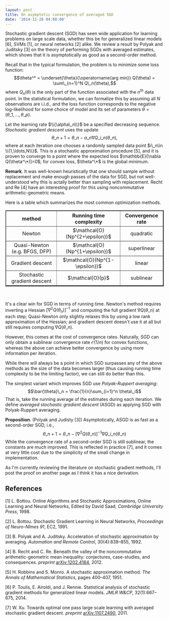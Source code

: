 ```yaml
---
layout: post
title: On asymptotic convergence of averaged SGD
date: '2014-11-28 04:08:00'
---
```


Stochastic gradient descent (SGD) has seen wide application for learning problems on large scale data, whether this be for generalized linear models [6], SVMs [1], or neural networks [2] alike.  We review a result by Polyak and Juditsky [3] on the theory of performing SGDs with averaged estimates, which shows that it is asymptotically as good as a second-order method.

Recall that in the typical formulation, the problem is to minimize some loss function:
$$\theta^* = \underset{\theta}{\operatorname{arg min}} Q(\theta) = \sum\_{n=1}^N Q\_n(\theta),$$
where $Q_n(\theta)$ is the only part of the function associated with the $n^{th}$ data point. In the statistical formulation, we can formalize this by assuming all $N$ observations are i.i.d., and the loss function corresponds to the negative log-likelihood for some choice of model and its set of parameters $\theta=(\theta\_1,\ldots,\theta\_p)$.

Let the learning rate $\\{\alpha\_n\\}$ be a specified decreasing sequence. *Stochastic gradient descent* uses the update
$$\theta\_{n+1} = \theta\_n - \alpha\_n\nabla Q\_{i\_n}(\theta\_n),$$
where at each iteration one chooses a randomly sampled data point $i\_n\in
\\{1,\ldots,N\\}$. This is a stochastic approximation procedure [5], and it is proven to converge to a point where the expected loss $\mathbb{E}[\nabla Q(\theta^\*)]=0$; for convex loss, $\theta^\*$ is the global minimum.

**Remark**. It was well-known heuristically that one should sample without replacement and make enough passes of the data for SGD, but not well-understood why this is actally better than sampling with replacement. Recht and Re [4] have an interesting proof for this using noncommutative arithmetic-geometric means.

Here is a table which summarizes the most common optimization methods.

<table border="2" style="width:100%; text-align:center;">
<thead>
  <tr>
    <th>method</th>
    <th>Running time complexity</th>
    <th>Convergence rate</th>
  </tr>
</thead>
<tbody>
  <tr>
    <td>Newton</td>
    <td>$\mathcal{O}(Np^{2+\epsilon})$</td>
    <td>quadratic</td>
  </tr>
  <tr>
    <td>Quasi-Newton (e.g. BFGS, DFP)</td>
    <td>$\mathcal{O}(Np^{1+\epsilon})$</td>
    <td>superlinear</td>
  </tr>
  <tr>
    <td>Gradient descent</td>
    <td>$\mathcal{O}(Np^{1-\epsilon})$</td>
    <td>linear</td>
  </tr>
  <tr>
    <td>Stochastic gradient descent</td>
    <td>$\mathcal{O}(p)$</td>
    <td>sublinear</td>
  </tr>
</tbody>
</table>
<br>

It's a clear win for SGD in terms of running time. Newton's method requires inverting a Hessian $[\nabla^2 Q(\theta_n)]^{-1}$ and computing the full gradient $\nabla Q(\theta\_n)$ at each step; Quasi-Newton only slightly relaxes this by using a low rank approximation of the Hessian; and gradient descent doesn't use it at all but still requires computing $\nabla Q(\theta\_n)$.

However, this comes at the cost of convergence rates. Naturally, SGD can only obtain a sublinear convergence rate $\mathcal{O}(1/n)$ for convex functions, whereas the above can achieve better convergence by using more information per iteration.

While there will always be a point in which SGD surpasses any of the above methods as the size of the data becomes larger (thus causing running time complexity to be the limiting factor), we can still do better than this.

The simplest variant which improves SGD use *Polyak-Ruppert averaging*:
$$\bar{\theta}\_n = \frac{1}{n}\sum_{i=1}^n \theta\_i$$
That is, take the running average of the estimates during each iteration. We define *averaged stochastic gradient descent* (ASGD) as applying SGD with Polyak-Ruppert averaging.

**Proposition**. (Polyak and Judisty [3]) Asymptotically, ASGD is as fast as a second-order SGD, i.e.,
$$\theta\_{n+1} = \theta\_n - [\nabla^2Q(\theta\_n)]^{-1}\nabla Q\_{i\_n}(\theta\_n)$$
While the convergence rate of a second-order SGD is still sublinear, the constants are much improved. This is reflected in practice [7], and it comes at very little cost due to the simplicity of the small change in implementation.

As I'm currently reviewing the literature on stochastic gradient methods, I'll post the proof on another page as I think it has a nice derivation.

## References

[1] L. Bottou. Online Algorithms and Stochastic Approximations, Online Learning and Neural Networks, Edited by David Saad, *Cambridge University Press*, 1998.

[2] L. Bottou. Stochastic Gradient Learning in Neural Networks, *Proceedings of Neuro-Nîmes 91*, EC2, 1991.

[3] B. Polyak and A. Juditsky. Acceleration of stochastic approximation by averaging. *Automation and Remote Control*, 30(4):838–855, 1992.

[4] B. Recht and C. Re. Beneath the valley of the noncommutative arithmetic-geometric mean inequality: conjectures, case-studies, and consequences. *preprint* [arXiv:1202.4184](http://arxiv.org/abs/1202.4184), 2012.

[5] H. Robbins and S. Monro. A stochastic approximation method. *The Annals of Mathematical Statistics*, pages 400–407, 1951.

[6] P. Toulis, E. Airoldi, and J. Rennie. Statistical analysis of stochastic gradient methods for generalized linear models. *JMLR W&CP*, 32(1):667–675, 2014.

[7] W. Xu. Towards optimal one pass large scale learning with averaged stochastic gradient descent. *preprint* [arXiv:1107.2490](http://arxiv.org/abs/1107.2490), 2011.

